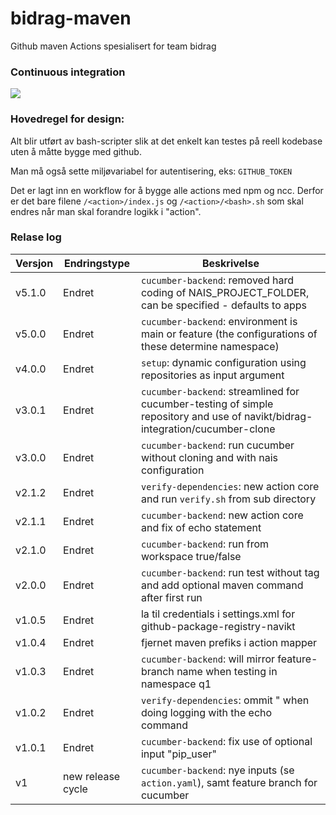# bidrag-maven
Github maven Actions spesialisert for team bidrag

### Continuous integration
![](https://github.com/navikt/bidrag-maven/workflows/build%20actions/badge.svg)

### Hovedregel for design:
Alt blir utført av bash-scripter slik at det enkelt kan testes på reell kodebase uten å måtte bygge med github.

Man må også sette miljøvariabel for autentisering, eks: `GITHUB_TOKEN`

Det er lagt inn en workflow for å bygge alle actions med npm og ncc. Derfor er det bare filene `/<action>/index.js` og `/<action>/<bash>.sh` som skal
endres når man skal forandre logikk i "action".

### Relase log

Versjon | Endringstype | Beskrivelse
----|---|---
v5.1.0 | Endret | `cucumber-backend`: removed hard coding of NAIS_PROJECT_FOLDER, can be specified - defaults to apps 
v5.0.0 | Endret | `cucumber-backend`: environment is main or feature (the configurations of these determine namespace)
v4.0.0 | Endret | `setup`: dynamic configuration using repositories as input argument
v3.0.1 | Endret | `cucumber-backend`: streamlined for cucumber-testing of simple repository and use of navikt/bidrag-integration/cucumber-clone
v3.0.0 | Endret | `cucumber-backend`: run cucumber without cloning and with nais configuration 
v2.1.2 | Endret | `verify-dependencies`: new action core and run `verify.sh` from sub directory
v2.1.1 | Endret | `cucumber-backend`: new action core and fix of echo statement
v2.1.0 | Endret | `cucumber-backend`: run from workspace true/false
v2.0.0 | Endret | `cucumber-backend`: run test without tag and add optional maven command after first run
v1.0.5 | Endret | la til credentials i settings.xml for github-package-registry-navikt
v1.0.4 | Endret | fjernet maven prefiks i action mapper
v1.0.3 | Endret | `cucumber-backend`: will mirror feature-branch name when testing in namespace q1
v1.0.2 | Endret | `verify-dependencies`: ommit " when doing logging with the echo command
v1.0.1 | Endret | `cucumber-backend`: fix use of optional input "pip_user" 
v1 | new release cycle | `cucumber-backend`: nye inputs (se `action.yaml`), samt feature branch for cucumber 

